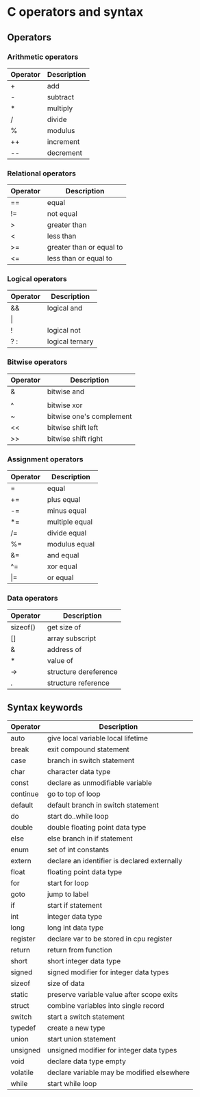 # C operators and syntax

## Operators

### Arithmetic operators
|Operator|Description|
|--------|-----------|
|+|add|
|-|subtract|
|*|multiply|
|/|divide|
|%|modulus|
|++|increment|
|--|decrement|

### Relational operators
|Operator|Description|
|--------|-----------|
|==|equal|
|!=|not equal|
|>|greater than|
|<|less than|
|>=|greater than or equal to|
|<=|less than or equal to|

### Logical operators
|Operator|Description|
|--------|-----------|
|&&|logical and|
| \|| |logical or|
|!|logical not|
|? :|logical ternary|

### Bitwise operators
|Operator|Description|
|--------|-----------|
|&|bitwise and|
|||bitwise or|
|^|bitwise xor|
|~|bitwise one's complement|
|<<|bitwise shift left|
|>>|bitwise shift right|

### Assignment operators
|Operator|Description|
|--------|-----------|
|=|equal
|+=|plus equal|
|-=|minus equal|
|*=|multiple equal|
|/=|divide equal|
|%=|modulus equal|
|&=|and equal|
|^=|xor equal|
| \|= |or equal|

### Data operators
|Operator|Description|
|--------|-----------|
|sizeof()|get size of|
|[]|array subscript|
|&|address of|
|*|value of|
|->|structure dereference|
|.|structure reference

## Syntax keywords
|Operator|Description|
|--------|-----------|
|auto| give local variable local lifetime|
|break|exit compound statement|
|case|branch in switch statement|
|char|character data type|
|const|declare as unmodifiable variable|
|continue|go to top of loop|
|default|default branch in switch statement|
|do|start do..while loop|
|double|double floating point data type|
|else|else branch in if statement|
|enum|set of int constants|
|extern|declare an identifier is declared externally|
|float|floating point data type|
|for|start for loop|
|goto|jump to label|
|if|start if statement|
|int|integer data type|
|long|long int data type|
|register|declare var to be stored in cpu register|
|return|return from function|
|short|short integer data type|
|signed|signed modifier for integer data types|
|sizeof|size of data|
|static|preserve variable value after scope exits|
|struct|combine variables into single record|
|switch|start a switch statement|
|typedef|create a new type|
|union|start union statement|
|unsigned|unsigned modifier for integer data types|
|void|declare data type empty|
|volatile|declare variable may be modified elsewhere|
|while|start while loop|

